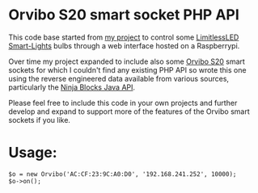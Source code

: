 Orvibo S20 smart socket PHP API
=============

This code base started from [my project](https://github.com/pcp135/HomeAutomation) to control some [LimitlessLED Smart-Lights](http://limitlessled.com) bulbs through a web interface hosted on a Raspberrypi.  

Over time my project expanded to include also some [Orvibo S20](http://www.orvibo.com/en_products_view.asp?mid=15&pid=4&id=234) smart sockets for which I couldn't find any existing PHP API so wrote this one using the reverse engineered data available from various sources, particularly the [Ninja Blocks Java API](https://github.com/Grayda/ninja-allone).

Please feel free to include this code in your own projects and further develop and expand to support more of the features of the Orvibo smart sockets if you like.

Usage:
=============
    $o = new Orvibo('AC:CF:23:9C:A0:D0', '192.168.241.252', 10000);
    $o->on();
